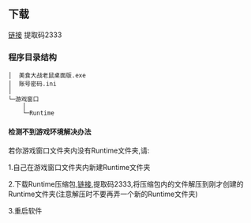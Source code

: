 <!-- # 美食大战老鼠桌面版使用手册 -->

## 下载

[链接](https://www.lanzoul.com/b048nro4b) 提取码2333

### 程序目录结构

```
│  美食大战老鼠桌面版.exe
│  账号密码.ini
│
└─游戏窗口
    │
    └─Runtime
```
#### 检测不到游戏环境解决办法

若你游戏窗口文件夹内没有Runtime文件夹,请:

1.自己在游戏窗口文件夹内新建Runtime文件夹

2.下载Runtime压缩包,[链接](https://wwp.lanzoul.com/iTsTi1lzg0qf),提取码2333,将压缩包内的文件解压到刚才创建的Runtime文件夹(注意解压时不要再弄一个新的Runtime文件夹)

3.重启软件
